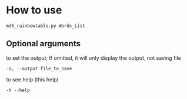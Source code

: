 # How to use

`md5_rainbowtable.py Words_List`

## Optional arguments

to set the output; If omitted, it will only display the output, not saving file

`-o, --output file_to_save`

to see help (this help)

`-h --help`
